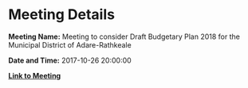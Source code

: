 # Meeting Details

**Meeting Name:** ​Meeting to consider Draft Budgetary Plan 2018 for the Municipal District of Adare-Rathkeale

**Date and Time:** 2017-10-26 20:00:00

**[Link to Meeting](https://www.limerick.ie/council/whats-on/meeting-consider-draft-budgetary-plan-2018-municipal-district-adare-rathkeale)**
